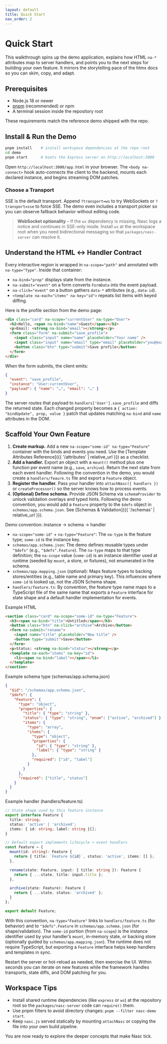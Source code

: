 ```yaml
---
layout: default
title: Quick Start
nav_order: 2
---
```


# Quick Start

This walkthrough spins up the demo application, explains how HTML `na-*` attributes map to server handlers, and points you to the next steps for building your own feature. It mirrors the storytelling pace of the htmx docs so you can skim, copy, and adapt.

## Prerequisites

- Node.js 18 or newer
- [pnpm](https://pnpm.io/) (recommended) or npm
- A terminal session inside the repository root

These requirements match the reference demo shipped with the repo.

## Install & Run the Demo

```bash
pnpm install    # install workspace dependencies at the repo root
cd demo
pnpm start      # boots the Express server on http://localhost:3000
```

Open `http://localhost:3000/app.html` in your browser. The `<body na-connect>` hook auto-connects the client to the backend, mounts each declared instance, and begins streaming DOM patches.

### Choose a Transport

SSE is the default transport. Append `?transport=ws` to try WebSockets or `?transport=sse` to force SSE. The demo even includes a transport picker so you can observe fallback behavior without editing code.

> **WebSocket optionality** – If the `ws` dependency is missing, Nasc logs a notice and continues in SSE-only mode. Install `ws` at the workspace root when you need bidirectional messaging so that `packages/nasc-server` can resolve it.

## Understand the HTML ↔ Handler Contract

Every interactive region is wrapped in `na-scope="path"` and annotated with `na-type="Type"`. Inside that container:

- `na-bind="prop"` displays state from the instance.
- `na-submit="event"` on a form converts `FormData` into the event payload.
- `na-click="event"` on a button gathers `data-*` attributes (e.g., `data-id`).
- `<template na-each="items" na-key="id">` repeats list items with keyed diffing.

Here is the profile section from the demo page:

```html
<div class="card" na-scope="currentUser" na-type="User">
  <h2>Hello, <span na-bind="name">Guest</span></h2>
  <p>Email: <strong na-bind="email"></strong></p>
  <form class="form" na-submit="save_profile">
    <input class="input" name="name" placeholder="Your name" />
    <input class="input" name="email" type="email" placeholder="you@example.com" />
    <button class="btn" type="submit">Save profile</button>
  </form>
</div>
```

When the form submits, the client emits:

```json
{
  "event": "save_profile",
  "instance": "User:currentUser",
  "payload": { "name": "…", "email": "…" }
}
```

The server routes that payload to `handlers['User'].save_profile` and diffs the returned state. Each changed property becomes a `{ action: "bindUpdate", prop, value }` patch that updates matching `na-bind` and `name` attributes in the DOM.

## Scaffold Your Own Feature

1. **Create markup.** Add a new `na-scope="some-id" na-type="Feature"` container with the binds and events you need. Use the [Template Attributes Reference]({{ '/attributes' | relative_url }}) as a checklist.
2. **Add a handler.** Export an object with a `mount()` method plus one function per event name (e.g., `save`, `archive`). Return the next state from each event handler. Following the convention in the demo, you would create a `handlers/feaure.ts` file and export a `Feature` object.
3. **Register the handler.** Pass your handler into `attachNasc({ handlers })` or `createProcessor()` so the server knows how to process events.
4. **(Optional) Define schema.** Provide JSON Schema via `schemaProvider` to unlock validation overlays and typed hints. Following the demo convention, you would add a `Feature` property to the `$defs` object in `schemas/app.schema.json`. See [Schemas & Validation]({{ '/schemas' | relative_url }}).

Demo convention: instance → schema → handler

- `na-scope="some-id"` + `na-type="Feature"`: The `na-type` is the feature type; `some-id` is the instance key.
- `schemas/app.schema.json`: The demo defines reusable types under `"$defs"` (e.g., `"$defs".Feature`). The `na-type` maps to that type definition; the `na-scope` value (`some-id`) is an instance identifier used at runtime (seeded by `mount`, a store, or fixtures), not enumerated in the schema.
- `schemas/app.mapping.json` (optional): Maps feature types to backing stores/entities (e.g., table name and primary key). This influences where `some-id` is looked up, not the JSON Schema shape.
- `handlers/feature.ts`: By convention, the feature type name maps to a TypeScript file of the same name that exports a `Feature` interface for state shape and a default handler implementation for events.

Example HTML

```html
<section class="card" na-scope="some-id" na-type="Feature">
  <h3><span na-bind="title">Untitled</span></h3>
  <button class="btn" na-click="archive">Archive</button>
  <form na-submit="rename">
    <input name="title" placeholder="New title" />
    <button type="submit">Save</button>
  </form>
  <p>Status: <strong na-bind="status"></strong></p>
  <template na-each="items" na-key="id">
    <li><span na-bind="label"></span></li>
  </template>
</section>
```

Example schema type (schemas/app.schema.json)

```json
{
  "$id": "/schemas/app.schema.json",
  "$defs": {
    "Feature": {
      "type": "object",
      "properties": {
        "title": { "type": "string" },
        "status": { "type": "string", "enum": ["active", "archived"] },
        "items": {
          "type": "array",
          "items": {
            "type": "object",
            "properties": {
              "id": { "type": "string" },
              "label": { "type": "string" }
            },
            "required": ["id", "label"]
          }
        }
      },
      "required": ["title", "status"]
    }
  }
}
```

Example handler (handlers/feature.ts)

```ts
// State shape used by this feature instance
export interface Feature {
  title: string;
  status: 'active' | 'archived';
  items: { id: string; label: string }[];
}

// Default export implements lifecycle + event handlers
const Feature = {
  mount(id: string): Feature {
    return { title: `Feature ${id}`, status: 'active', items: [] };
  },

  rename(state: Feature, input: { title: string }): Feature {
    return { ...state, title: input.title };
  },

  archive(state: Feature): Feature {
    return { ...state, status: 'archived' };
  }
};

export default Feature;
```

With this convention, `na-type="Feature"` links to `handlers/feature.ts` (for behavior) and to `"$defs".Feature` in `schemas/app.schema.json` (for shape/validation). The `some-id` portion (from `na-scope`) is the instance identifier used by your handler’s `mount`, in-memory state, or backing store (optionally guided by `schemas/app.mapping.json`). The runtime does not require TypeScript, but exporting a `Feature` interface helps keep handlers and templates in sync.

Restart the server or hot-reload as needed, then exercise the UI. Within seconds you can iterate on new features while the framework handles transports, state diffs, and DOM patching for you.

## Workspace Tips

- Install shared runtime dependencies (like `express` or `ws`) at the repository root so the `packages/nasc-server` code can `require()` them.
- Use pnpm filters to avoid directory changes: `pnpm --filter nasc-demo start`.
- Keep `nasc.js` served statically by mounting `attachNasc` or copying the file into your own build pipeline.

You are now ready to explore the deeper concepts that make Nasc tick.
